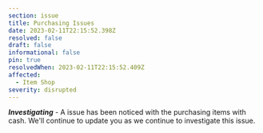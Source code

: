 ```yaml
---
section: issue
title: Purchasing Issues
date: 2023-02-11T22:15:52.398Z
resolved: false
draft: false
informational: false
pin: true
resolvedWhen: 2023-02-11T22:15:52.409Z
affected:
  - Item Shop
severity: disrupted
---
```

***Investigating*** - A issue has been noticed with the purchasing items with cash. We'll continue to update you as we continue to investigate this issue.